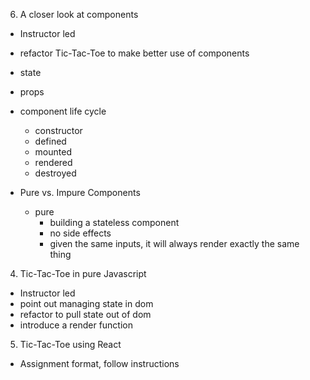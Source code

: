 6. A closer look at components
  - Instructor led
  - refactor Tic-Tac-Toe to make better use of components
  - state
  - props
  - component life cycle
    - constructor
    - defined
    - mounted
    - rendered
    - destroyed

- Pure vs. Impure Components
  - pure
    - building a stateless component
    - no side effects
    - given the same inputs, it will always render exactly the same thing



4. Tic-Tac-Toe in pure Javascript
  - Instructor led
  - point out managing state in dom
  - refactor to pull state out of dom
  - introduce a render function


5. Tic-Tac-Toe using React
  - Assignment format, follow instructions





